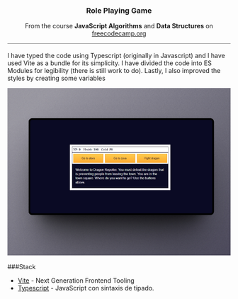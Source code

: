 <header align="center" style="border-bottom: 1px solid gray; margin-bottom: 18px;">
    <h3>Role Playing Game</h3>
    <p>From the course <strong>JavaScript Algorithms</strong> and <strong>Data Structures</strong> on <a href="https://www.freecodecamp.org/learn/javascript-algorithms-and-data-structures-v8/">freecodecamp.org</a></p>
</header>

<p>I have typed the code using Typescript (originally in Javascript) and I have used Vite as a bundle for its simplicity. I have divided the code into ES Modules for legibility (there is still work to do). Lastly, I also improved the styles by creating some variables</p>

![Main picture](./public/portada.jpg)

###Stack

<ul>
<li><a target="_blank" href="https://vitejs.dev/">Vite</a> - Next Generation Frontend Tooling</li>
<li><a target="_blank" href="https://www.typescriptlang.org/">Typescript</a> - JavaScript con sintaxis de tipado.</li>
</ul>
